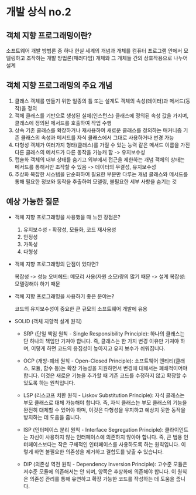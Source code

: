 # 개발 상식 no.2

## 객체 지향 프로그래밍이란?

소프트웨어 개발 방법론 중 하나
현실 세계의 개념과 개체를 컴퓨터 프로그램 안에서 모델링하고 조작하는 개발 방법론(패러다임)
개체와 그 개체들 간의 상호작용으로 나누어 설계

## 객체 지향 프로그래밍의 주요 개념

1. 클래스
   객체를 만들기 위한 일종의 틀 또는 설계도
   객체의 속성(데이터)과 메서드(동작)을 정의
2. 객체
   클래스를 기반으로 생성된 실체(인스턴스)
   클래스에 정의된 속성 값을 가지며, 클래스에 정의된 메서드를 호출하여 작업 수행
3. 상속
   기존 클래스를 확장하거나 재사용하여 새로운 클래스를 정의하는 매커니즘
   기존 클래스의 속성과 메서드를 자식 클래스에서 그대로 사용하거나 변경 가능
4. 다형성
   객체가 여러가지 형태(클래스)를 가질 수 있는 능력
   같은 메서드 이름을 가진 다른 클래스의 메서드가 다른 동작을 가능캐 함 -> 유지보수성
5. 캡슐화
   객체의 내부 상태를 숨기고 외부에서 접근을 제한하는 개념
   객체의 상태는 메서드를 통해서만 조작할 수 있음 -> 데이터의 무결성, 유지보수성
6. 추상화
   복잡한 시스템을 단순화하여 필요한 부분만 다루는 개념
   클래스와 메서드를 통해 필요한 정보와 동작을 추출하여 모델링, 불필요한 세부 사항을 숨기는 것

## 예상 가능한 질문

- 객체 지향 프로그래밍을 사용했을 때 느낀 장점은?
  
  1. 유지보수성 - 확장성, 모듈화, 코드 재사용성
  2. 안정성
  3. 가독성
  4. 다형성

- 객체 지향 프로그래밍의 단점이 있다면?
  
  복잡성
  -> 성능 오버헤드: 메모리 사용(자원 소모)량의 많기 때문
  -> 설계 복잡성: 모델링해야 하기 때문

- 객체 지향 프로그래밍을 사용하기 좋은 분야는?
  
  코드의 유지보수성이 중요한 큰 규모의 소프트웨어 개발에 유용
  
- SOLID (객체 지향적 설계 원칙)
  - SRP (단일 책임 원칙 - Single Responsibility Principle):
  하나의 클래스는 단 하나의 책임만 가져야 합니다. 즉, 클래스는 한 가지 변경 이유만 가져야 하며, 이렇게 하면 코드의 응집성이 높아지고 유지 보수가 쉬워집니다.

  - OCP (개방-폐쇄 원칙 - Open-Closed Principle):
  소프트웨어 엔티티(클래스, 모듈, 함수 등)는 확장 가능성을 지원하면서 변경에 대해서는 폐쇄적이어야 합니다. 이것은 새로운 기능을 추가할 때 기존 코드를 수정하지 않고 확장할 수 있도록 하는 원칙입니다.

  - LSP (리스코프 치환 원칙 - Liskov Substitution Principle):
  자식 클래스는 부모 클래스로 대체 가능해야 합니다. 즉, 자식 클래스는 부모 클래스의 기능을 완전히 대체할 수 있어야 하며, 이것은 다형성을 유지하고 예상치 못한 동작을 방지하는 데 도움을 줍니다.

  - ISP (인터페이스 분리 원칙 - Interface Segregation Principle):
  클라이언트는 자신이 사용하지 않는 인터페이스에 의존하지 않아야 합니다. 즉, 큰 범용 인터페이스보다는 작은 구체적인 인터페이스를 사용하도록 하는 원칙입니다. 이렇게 하면 불필요한 의존성을 제거하고 결합도를 낮출 수 있습니다.

  - DIP (의존성 역전 원칙 - Dependency Inversion Principle):
  고수준 모듈은 저수준 모듈에 의존해서는 안 되며, 양쪽은 추상화에 의존해야 합니다. 이 원칙은 의존성 관리를 통해 유연하고 확장 가능한 코드를 작성하는 데 도움을 줍니다.
